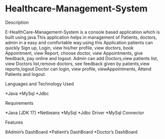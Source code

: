 # Healthcare-Management-System
Description

E-HealthCare-Management-System is a console based application which is built using java.This application helps in management of Patients, doctors, admin in a easy and comfortable way.using this Application patients can quickly Sign up, Login, view his/her profile, view doctors, book Appointment, view Report, choose doctor, view Appointments, give feedback, pay online and logout. Admin can add Doctors,view patients list, view Doctors list,remove doctors, see feedback given by patients,view reports,logout.Doctor can login, view profile, viewAppointments, Attend Patients and logout.

Languages and Technology Used

*Java
*MySql
*Jdbc

Requirements

*Java [JDK 17]
*Netbeans
*MySql
*Jdbc Driver
*MySql Connector

Features

8Admin’s DashBoard
*Patient’s DashBoard
*Doctor’s DashBoard


